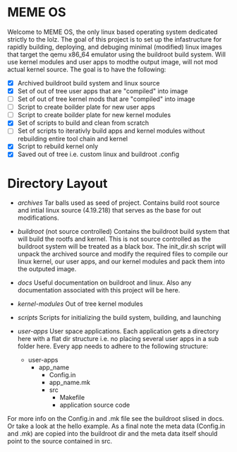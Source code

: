 # MEME OS
Welcome to MEME OS, the only linux based operating system dedicated strictly
to the lolz. The goal of this project is to set up the infastructure for 
rapidly building, deploying, and debuging minimal (modified) linux images that
target the qemu x86_64 emulator using the buildroot build system. Will use 
kernel modules and user apps to modthe output image, will not mod actual kernel
source. The goal is to have the following:

- [X] Archived buildroot build system and linux source
- [X] Set of out of tree user apps that are "compiled" into image
- [ ] Set of out of tree kernel mods that are "compiled" into image
- [ ] Script to create boilder plate for new user apps
- [ ] Script to create boilder plate for new kernel modules
- [X] Set of scripts to build and clean from scratch
- [ ] Set of scripts to iterativly build apps and kernel modules without
      rebuilding entire tool chain and kernel
- [X] Script to rebuild kernel only
- [X] Saved out of tree i.e. custom linux and buildroot .config

# Directory Layout
- *archives*
Tar balls used as seed of project. Contains build root source and intial linux 
source (4.19.218) that serves as the base for out modifications.

- *buildroot* (not source controlled)
Contains the buildroot build system that will build the rootfs and kernel. This
is not source controlled as the buildroot system will be treated as a black box.
The init_dir.sh script will unpack the archived source and modify the required
files to compile our linux kernel, our user apps, and our kernel modules and
pack them into the outputed image. 

- *docs*
Useful documentation on buildroot and linux. Also any documentation associated
with this project will be here.

- *kernel-modules*
Out of tree kernel modules

- *scripts*
Scripts for initializing the build system, building, and launching

- *user-apps*
User space applications. Each application gets a directory here with a flat dir
structure i.e. no placing several user apps in a sub folder here. Every app 
needs to adhere to the following structure:
  - user-apps
    - app_name
      - Config.in
      - app_name.mk
      - src
        - Makefile
        - application source code

For more info on the Config.in and .mk file see the buildroot slised in docs.
Or take a look at the hello example. As a final note the meta data (Config.in 
and .mk) are copied into the buildroot dir and the meta data itself should
point to the source contained in src.
